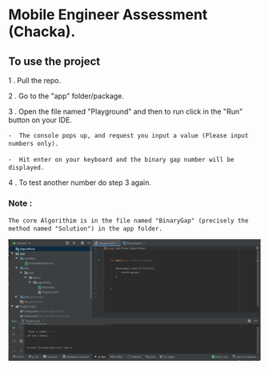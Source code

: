 # Mobile Engineer Assessment (Chacka).

## To use the project

1 . Pull the repo.

2 . Go to the "app" folder/package. 

3 . Open the file named "Playground" and then to run click in the "Run" button on your IDE.

    -  The console pops up, and request you input a value (Please input numbers only).
  
    -  Hit enter on your keyboard and the binary gap number will be displayed.

4 . To test another number do step 3 again.

### Note : 
    The core Algorithim is in the file named "BinaryGap" (precisely the method named "Solution") in the app folder. 

![Overview of the project on Android studio](./app/Capture.PNG)
